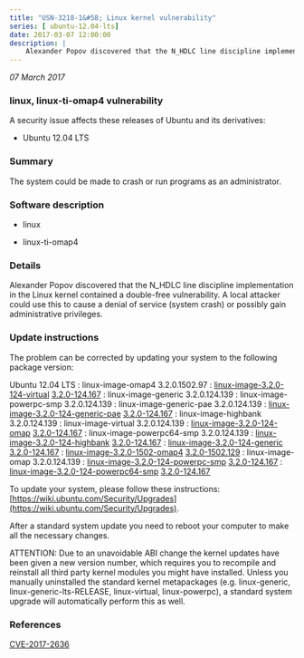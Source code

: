 ```yaml
---
title: "USN-3218-1&#58; Linux kernel vulnerability"
series: [ ubuntu-12.04-lts]
date: 2017-03-07 12:00:00
description: |
    Alexander Popov discovered that the N_HDLC line discipline implementation in the Linux kernel contained a double-free vulnerability. A local attacker could use this to cause a denial of service (system crash) or possibly gain administrative privileges. 
--- 
```

 
 

*07 March 2017*

### linux, linux-ti-omap4 vulnerability

A security issue affects these releases of Ubuntu and its derivatives:

* Ubuntu 12.04 LTS

### Summary

The system could be made to crash or run programs as an administrator. 

### Software description

* linux 

* linux-ti-omap4 

### Details

Alexander Popov discovered that the N_HDLC line discipline implementation in the Linux kernel contained a double-free vulnerability. A local attacker could use this to cause a denial of service (system crash) or possibly gain administrative privileges. 

### Update instructions

The problem can be corrected by updating your system to the following package version:

Ubuntu 12.04 LTS
 : linux-image-omap4 <span>3.2.0.1502.97</span>
 : [linux-image-3.2.0-124-virtual](https://launchpad.net/ubuntu/+source/linux) <span> [3.2.0-124.167](https://launchpad.net/ubuntu/+source/linux/3.2.0-124.167) </span> 
 : linux-image-generic <span>3.2.0.124.139</span>
 : linux-image-powerpc-smp <span>3.2.0.124.139</span>
 : linux-image-generic-pae <span>3.2.0.124.139</span>
 : [linux-image-3.2.0-124-generic-pae](https://launchpad.net/ubuntu/+source/linux) <span> [3.2.0-124.167](https://launchpad.net/ubuntu/+source/linux/3.2.0-124.167) </span> 
 : linux-image-highbank <span>3.2.0.124.139</span>
 : linux-image-virtual <span>3.2.0.124.139</span>
 : [linux-image-3.2.0-124-omap](https://launchpad.net/ubuntu/+source/linux) <span> [3.2.0-124.167](https://launchpad.net/ubuntu/+source/linux/3.2.0-124.167) </span> 
 : linux-image-powerpc64-smp <span>3.2.0.124.139</span>
 : [linux-image-3.2.0-124-highbank](https://launchpad.net/ubuntu/+source/linux) <span> [3.2.0-124.167](https://launchpad.net/ubuntu/+source/linux/3.2.0-124.167) </span> 
 : [linux-image-3.2.0-124-generic](https://launchpad.net/ubuntu/+source/linux) <span> [3.2.0-124.167](https://launchpad.net/ubuntu/+source/linux/3.2.0-124.167) </span> 
 : [linux-image-3.2.0-1502-omap4](https://launchpad.net/ubuntu/+source/linux-ti-omap4) <span> [3.2.0-1502.129](https://launchpad.net/ubuntu/+source/linux-ti-omap4/3.2.0-1502.129) </span> 
 : linux-image-omap <span>3.2.0.124.139</span>
 : [linux-image-3.2.0-124-powerpc-smp](https://launchpad.net/ubuntu/+source/linux) <span> [3.2.0-124.167](https://launchpad.net/ubuntu/+source/linux/3.2.0-124.167) </span> 
 : [linux-image-3.2.0-124-powerpc64-smp](https://launchpad.net/ubuntu/+source/linux) <span> [3.2.0-124.167](https://launchpad.net/ubuntu/+source/linux/3.2.0-124.167) </span> 

To update your system, please follow these instructions: [https://wiki.ubuntu.com/Security/Upgrades](https://wiki.ubuntu.com/Security/Upgrades).

After a standard system update you need to reboot your computer to make all the necessary changes.

ATTENTION: Due to an unavoidable ABI change the kernel updates have been given a new version number, which requires you to recompile and reinstall all third party kernel modules you might have installed. Unless you manually uninstalled the standard kernel metapackages (e.g. linux-generic, linux-generic-lts-RELEASE, linux-virtual, linux-powerpc), a standard system upgrade will automatically perform this as well. 

### References

 
 [CVE-2017-2636](http://people.ubuntu.com/~ubuntu-security/cve/CVE-2017-2636)
 

